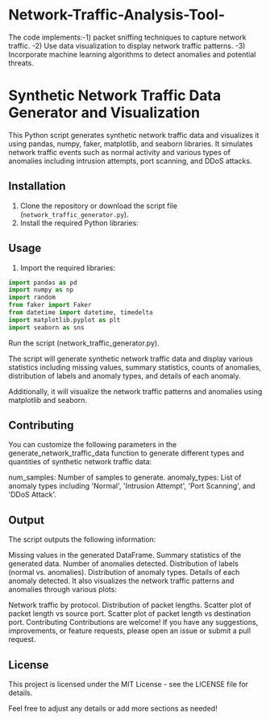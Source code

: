 # Network-Traffic-Analysis-Tool-
The code implements:-1) packet sniffing techniques to capture network traffic. -2) Use data visualization to display network traffic patterns. -3) Incorporate machine learning algorithms to detect anomalies and potential threats.

# Synthetic Network Traffic Data Generator and Visualization

This Python script generates synthetic network traffic data and visualizes it using pandas, numpy, faker, matplotlib, and seaborn libraries. It simulates network traffic events such as normal activity and various types of anomalies including intrusion attempts, port scanning, and DDoS attacks.

## Installation

1. Clone the repository or download the script file (`network_traffic_generator.py`).
2. Install the required Python libraries:

## Usage

1. Import the required libraries:
```python
import pandas as pd
import numpy as np
import random
from faker import Faker
from datetime import datetime, timedelta
import matplotlib.pyplot as plt
import seaborn as sns
```


Run the script (network_traffic_generator.py).

The script will generate synthetic network traffic data and display various statistics including missing values, summary statistics, counts of anomalies, distribution of labels and anomaly types, and details of each anomaly.

Additionally, it will visualize the network traffic patterns and anomalies using matplotlib and seaborn.









## Contributing


You can customize the following parameters in the generate_network_traffic_data function to generate different types and quantities of synthetic network traffic data:

num_samples: Number of samples to generate.
anomaly_types: List of anomaly types including 'Normal', 'Intrusion Attempt', 'Port Scanning', and 'DDoS Attack'.

## Output


The script outputs the following information:

Missing values in the generated DataFrame.
Summary statistics of the generated data.
Number of anomalies detected.
Distribution of labels (normal vs. anomalies).
Distribution of anomaly types.
Details of each anomaly detected.
It also visualizes the network traffic patterns and anomalies through various plots:

Network traffic by protocol.
Distribution of packet lengths.
Scatter plot of packet length vs source port.
Scatter plot of packet length vs destination port.
Contributing
Contributions are welcome! If you have any suggestions, improvements, or feature requests, please open an issue or submit a pull request.

## License


This project is licensed under the MIT License - see the LICENSE file for details.


Feel free to adjust any details or add more sections as needed!
